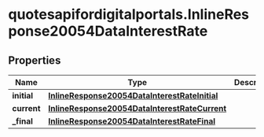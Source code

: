 # quotesapifordigitalportals.InlineResponse20054DataInterestRate

## Properties

Name | Type | Description | Notes
------------ | ------------- | ------------- | -------------
**initial** | [**InlineResponse20054DataInterestRateInitial**](InlineResponse20054DataInterestRateInitial.md) |  | [optional] 
**current** | [**InlineResponse20054DataInterestRateCurrent**](InlineResponse20054DataInterestRateCurrent.md) |  | [optional] 
**_final** | [**InlineResponse20054DataInterestRateFinal**](InlineResponse20054DataInterestRateFinal.md) |  | [optional] 


